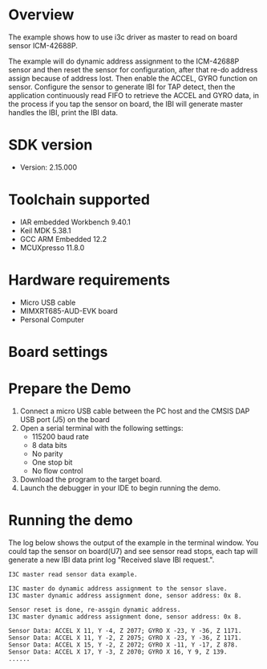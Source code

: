 Overview
========
The example shows how to use i3c driver as master to read on board sensor ICM-42688P.

The example will do dynamic address assignment to the ICM-42688P sensor and then reset
the sensor for configuration, after that re-do address assign because of address lost.
Then enable the ACCEL, GYRO function on sensor. Configure the sensor to generate IBI for
TAP detect, then the application continuously read FIFO to retrieve the ACCEL and GYRO
data, in the process if you tap the sensor on board, the IBI will generate master handles
the IBI, print the IBI data.

SDK version
===========
- Version: 2.15.000

Toolchain supported
===================
- IAR embedded Workbench  9.40.1
- Keil MDK  5.38.1
- GCC ARM Embedded  12.2
- MCUXpresso  11.8.0

Hardware requirements
=====================
- Micro USB cable
- MIMXRT685-AUD-EVK board
- Personal Computer

Board settings
==============

Prepare the Demo
================
1.  Connect a micro USB cable between the PC host and the CMSIS DAP USB port (J5) on the board
2.  Open a serial terminal with the following settings:
    - 115200 baud rate
    - 8 data bits
    - No parity
    - One stop bit
    - No flow control
3.  Download the program to the target board.
4.  Launch the debugger in your IDE to begin running the demo.

Running the demo
================
The log below shows the output of the example in the terminal window. You could tap the sensor on board(U7) and see sensor read stops, each tap will generate a new IBI data print log "Received slave IBI request.". 
~~~~~~~~~~~~~~~~~~~~~
I3C master read sensor data example.

I3C master do dynamic address assignment to the sensor slave.
I3C master dynamic address assignment done, sensor address: 0x 8.

Sensor reset is done, re-assgin dynamic address.
I3C master dynamic address assignment done, sensor address: 0x 8.

Sensor Data: ACCEL X 11, Y -4, Z 2077; GYRO X -23, Y -36, Z 1171.
Sensor Data: ACCEL X 11, Y -2, Z 2075; GYRO X -23, Y -36, Z 1171.
Sensor Data: ACCEL X 15, Y -2, Z 2072; GYRO X -11, Y -17, Z 878.
Sensor Data: ACCEL X 17, Y -3, Z 2070; GYRO X 16, Y 9, Z 139.
......
~~~~~~~~~~~~~~~~~~~~~
